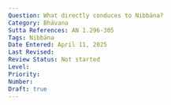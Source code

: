 ```yaml
---
Question: What directly conduces to Nibbāna?
Category: Bhāvana
Sutta References: AN 1.296-305
Tags: Nibbāna
Date Entered: April 11, 2025
Last Revised:
Review Status: Not started
Level: 
Priority: 
Number: 
Draft: true
---
```

